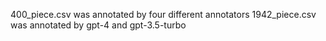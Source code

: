 400_piece.csv was annotated by four different annotators
1942_piece.csv was annotated by gpt-4 and gpt-3.5-turbo
